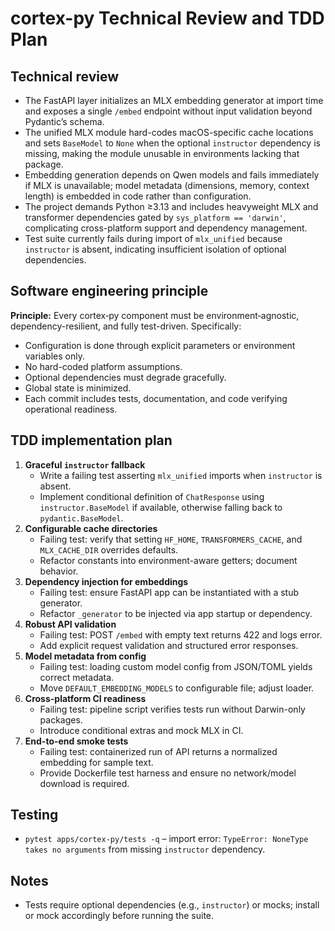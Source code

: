 # cortex-py Technical Review and TDD Plan

## Technical review
- The FastAPI layer initializes an MLX embedding generator at import time and exposes a single `/embed` endpoint without input validation beyond Pydantic’s schema.
- The unified MLX module hard-codes macOS-specific cache locations and sets `BaseModel` to `None` when the optional `instructor` dependency is missing, making the module unusable in environments lacking that package.
- Embedding generation depends on Qwen models and fails immediately if MLX is unavailable; model metadata (dimensions, memory, context length) is embedded in code rather than configuration.
- The project demands Python ≥3.13 and includes heavyweight MLX and transformer dependencies gated by `sys_platform == 'darwin'`, complicating cross-platform support and dependency management.
- Test suite currently fails during import of `mlx_unified` because `instructor` is absent, indicating insufficient isolation of optional dependencies.

## Software engineering principle
**Principle:** Every cortex‑py component must be environment‑agnostic, dependency-resilient, and fully test-driven. Specifically:
- Configuration is done through explicit parameters or environment variables only.
- No hard-coded platform assumptions.
- Optional dependencies must degrade gracefully.
- Global state is minimized.
- Each commit includes tests, documentation, and code verifying operational readiness.

## TDD implementation plan
1. **Graceful `instructor` fallback**
   - Write a failing test asserting `mlx_unified` imports when `instructor` is absent.
   - Implement conditional definition of `ChatResponse` using `instructor.BaseModel` if available, otherwise falling back to `pydantic.BaseModel`.
2. **Configurable cache directories**
   - Failing test: verify that setting `HF_HOME`, `TRANSFORMERS_CACHE`, and `MLX_CACHE_DIR` overrides defaults.
   - Refactor constants into environment-aware getters; document behavior.
3. **Dependency injection for embeddings**
   - Failing test: ensure FastAPI app can be instantiated with a stub generator.
   - Refactor `_generator` to be injected via app startup or dependency.
4. **Robust API validation**
   - Failing test: POST `/embed` with empty text returns 422 and logs error.
   - Add explicit request validation and structured error responses.
5. **Model metadata from config**
   - Failing test: loading custom model config from JSON/TOML yields correct metadata.
   - Move `DEFAULT_EMBEDDING_MODELS` to configurable file; adjust loader.
6. **Cross-platform CI readiness**
   - Failing test: pipeline script verifies tests run without Darwin-only packages.
   - Introduce conditional extras and mock MLX in CI.
7. **End-to-end smoke tests**
   - Failing test: containerized run of API returns a normalized embedding for sample text.
   - Provide Dockerfile test harness and ensure no network/model download is required.

## Testing
- `pytest apps/cortex-py/tests -q` – import error: `TypeError: NoneType takes no arguments` from missing `instructor` dependency.

## Notes
- Tests require optional dependencies (e.g., `instructor`) or mocks; install or mock accordingly before running the suite.
